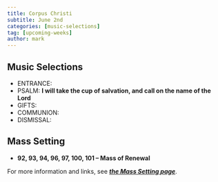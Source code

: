 ```yaml
---
title: Corpus Christi
subtitle: June 2nd 
categories: [music-selections]
tag: [upcoming-weeks]
author: mark
---
```


## Music Selections

- ENTRANCE:
- PSALM: **I will take the cup of salvation, and call on the name of the Lord**
- GIFTS:
- COMMUNION:
- DISMISSAL:

## Mass Setting

- **92, 93, 94, 96, 97, 100, 101 – Mass of Renewal**

For more information and links, see _**[the Mass Setting page](/mass-setting/)**_.
